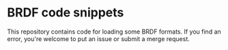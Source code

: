 BRDF code snippets
==================

This repository contains code for loading some BRDF formats.
If you find an error, you're welcome to put an issue or submit a merge request.